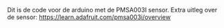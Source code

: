 Dit is de code voor de arduino met de PMSA003I sensor.
Extra uitleg over de sensor: https://learn.adafruit.com/pmsa003i/overview
